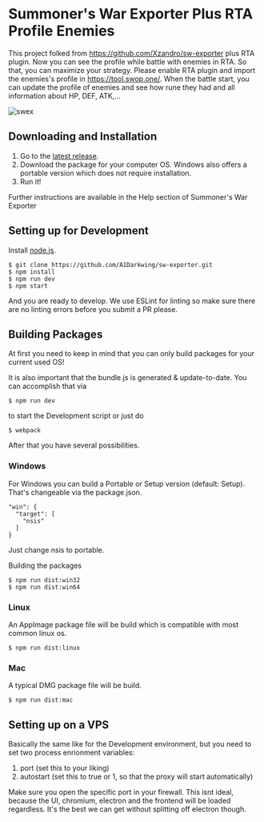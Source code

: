 # Summoner's War Exporter Plus RTA Profile Enemies

This project folked from https://github.com/Xzandro/sw-exporter plus RTA plugin. 
Now you can see the profile while battle with enemies in RTA. So that, you can maximize your strategy. 
Please enable RTA plugin and import the enemies's profile in https://tool.swop.one/. 
When the battle start, you can update the profile of enemies and see how rune they had and all information about HP, DEF, ATK,...

![swex](http://i.imgur.com/NQGNNaF.png)

## Downloading and Installation
1. Go to the [latest release](https://github.com/A1Darkwing/sw-exporter.git).
2. Download the package for your computer OS. Windows also offers a portable version which does not require installation.
3. Run it!

Further instructions are available in the Help section of Summoner's War Exporter

## Setting up for Development
Install [node.js](https://nodejs.org/).
```
$ git clone https://github.com/A1Darkwing/sw-exporter.git
$ npm install
$ npm run dev
$ npm start
```

And you are ready to develop. We use ESLint for linting so make sure there are no linting errors before you submit a PR please.

## Building Packages
At first you need to keep in mind that you can only build packages for your current used OS!

It is also important that the bundle.js is generated & update-to-date. You can accomplish that via
```
$ npm run dev
```
to start the Development script or just do
```
$ webpack
```

After that you have several possibilities.

### Windows
For Windows you can build a Portable or Setup version (default: Setup). That's changeable via the package.json.
```
"win": {
  "target": [
    "nsis"
  ]
}
```
Just change nsis to portable.

Building the packages
```
$ npm run dist:win32
$ npm run dist:win64
```

### Linux
An AppImage package file will be build which is compatible with most common linux os.
```
$ npm run dist:linux
```

### Mac
A typical DMG package file will be build.
```
$ npm run dist:mac
```

## Setting up on a VPS
Basically the same like for the Development environment, but you need to set two process enrionment variables:

1. port (set this to your liking)
2. autostart (set this to true or 1, so that the proxy will start automatically)

Make sure you open the specific port in your firewall. This isnt ideal, because the UI, chromium, electron and the frontend will be loaded regardless. It's the best we can get without splitting off electron though.
